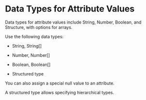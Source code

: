 <!-- loioa09747e9ab60423f99650b2c5e359801 -->

# Data Types for Attribute Values

Data types for attribute values include String, Number, Boolean, and Structure, with options for arrays.

Use the following data types:

-   String, String\[\]

-   Number, Number\[\]

-   Boolean, Boolean\[\]

-   Structured type


You can also assign a special null value to an attribute.

A structured type allows specifying hierarchical types.

